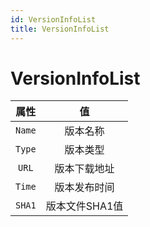 ```yaml
---
id: VersionInfoList
title: VersionInfoList
---
```


# VersionInfoList

|  属性  |       值       |
| :----: | :------------: |
| `Name` |    版本名称    |
| `Type` |    版本类型    |
| `URL`  |  版本下载地址  |
| `Time` |  版本发布时间  |
| `SHA1` | 版本文件SHA1值 |
